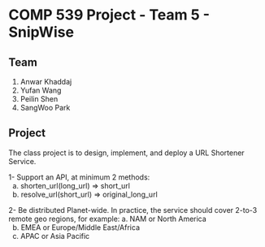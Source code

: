 # COMP 539 Project - Team 5 - SnipWise

##  Team 
1. Anwar Khaddaj
2. Yufan Wang
3. Peilin Shen
4. SangWoo Park

## Project
The class project is to design, implement, and deploy a URL Shortener Service.

1- Support an API, at minimum 2 methods: <br>
  &nbsp;  a. shorten_url(long_url) ⇒ short_url <br>
  &nbsp;  b. resolve_url(short_url) ⇒ original_long_url <br>

2- Be distributed Planet-wide. In practice, the service should cover 2-to-3 remote geo regions, for example:
          a. NAM or North America <br>
  &nbsp;  b. EMEA or Europe/Middle East/Africa <br>
  &nbsp;  c. APAC or Asia Pacific <br>


